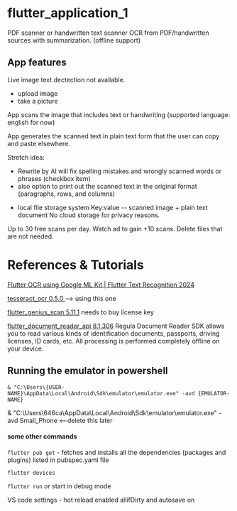 # flutter_application_1

PDF scanner or handwritten text scanner OCR from PDF/handwritten sources with summarization. 
(offline support)

## App features

Live image text dectection not available.

+ upload image
+ take a picture

App scans the image that includes text or handwriting
(supported language: english for now)

App generates the scanned text in plain text form that the user can copy and paste elsewhere.

Stretch idea: 
- Rewrite by AI will fix spelling mistakes and wrongly scanned words or phrases (checkbox item)
- also option to print out the scanned text in the original format (paragraphs, rows, and columns)

+ local file storage system
Key:value -- scanned image + plain text document
No cloud storage for privacy reasons. 

Up to 30 free scans per day. Watch ad to gain +10 scans. 
Delete files that are not needed. 

# References & Tutorials 
[Flutter OCR using Google ML Kit | Flutter Text Recognition 2024](https://youtu.be/GmhkXH8fO-A?si=9M3Zhn6mYM5RXiw4)

[tesseract_ocr 0.5.0 ](https://pub.dev/packages/tesseract_ocr) --> using this one

[flutter_genius_scan 5.11.1](https://pub.dev/packages/flutter_genius_scan)
needs to buy license key

[flutter_document_reader_api 8.1.306](https://pub.dev/packages/flutter_document_reader_api)
Regula Document Reader SDK allows you to read various kinds of identification documents, passports, driving licenses, ID cards, etc. All processing is performed completely offline on your device. 

## Running the emulator in powershell
`& "C:\Users\{USER-NAME}\AppData\Local\Android\Sdk\emulator\emulator.exe" -avd {EMULATOR-NAME}`


& "C:\Users\646ca\AppData\Local\Android\Sdk\emulator\emulator.exe" -avd Small_Phone <--delete this later

#### some other commands

`flutter pub get` - fetches and installs all the dependencies (packages and plugins) listed in pubspec.yaml file

`flutter devices`

`flutter run` or start in debug mode

VS code settings - hot reload enabled allifDirty and autosave on
